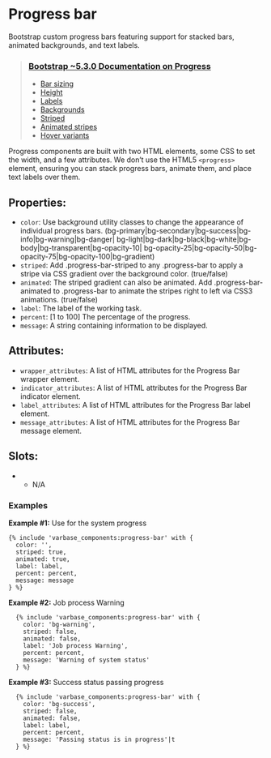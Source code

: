 # Progress bar

Bootstrap custom progress bars featuring support for stacked bars, animated backgrounds, and text labels.

> ### [Bootstrap ~5.3.0 Documentation on Progress](https://getbootstrap.com/docs/5.3/components/progress/)
> * [Bar sizing](https://getbootstrap.com/docs/5.3/components/progress/#bar-sizing)
> * [Height](https://getbootstrap.com/docs/5.3/components/progress/#height)
> * [Labels](https://getbootstrap.com/docs/5.3/components/progress/#labels)
> * [Backgrounds](https://getbootstrap.com/docs/5.3/components/progress/#backgrounds)
> * [Striped](https://getbootstrap.com/docs/5.3/components/progress/#striped)
> * [Animated stripes](https://getbootstrap.com/docs/5.3/components/progress/#animated-stripes)
> * [Hover variants](https://getbootstrap.com/docs/5.3/utilities/link/#hover-variants)

Progress components are built with two HTML elements, some CSS to set the width, and a few attributes.
We don’t use the HTML5 `<progress>` element, ensuring you can stack progress bars, animate them,
and place text labels over them.

## Properties:
* `color`: Use background utility classes to change the appearance of individual progress bars.
          (bg-primary|bg-secondary|bg-success|bg-info|bg-warning|bg-danger|
          bg-light|bg-dark|bg-black|bg-white|bg-body|bg-transparent|bg-opacity-10|
          bg-opacity-25|bg-opacity-50|bg-opacity-75|bg-opacity-100|bg-gradient)
* `striped`: Add .progress-bar-striped to any .progress-bar to
            apply a stripe via CSS gradient over the background color.
            (true/false)
* `animated`: The striped gradient can also be animated.
             Add .progress-bar-animated to .progress-bar to animate
             the stripes right to left via CSS3 animations.
             (true/false)
* `label`: The label of the working task.
* `percent`: [1 to 100] The percentage of the progress.
* `message`: A string containing information to be displayed.

## Attributes:
* `wrapper_attributes`: A list of HTML attributes for the Progress Bar wrapper element.
* `indicator_attributes`: A list of HTML attributes for the Progress Bar indicator element.
* `label_attributes`: A list of HTML attributes for the Progress Bar label element.
* `message_attributes`: A list of HTML attributes for the Progress Bar message element.

## Slots:
* - N/A


### Examples
**Example #1:** Use for the system progress
```
{% include 'varbase_components:progress-bar' with {
  color: '',
  striped: true,
  animated: true,
  label: label,
  percent: percent,
  message: message
} %}
```

**Example #2:** Job process Warning
```
  {% include 'varbase_components:progress-bar' with {
    color: 'bg-warning',
    striped: false,
    animated: false,
    label: 'Job process Warning',
    percent: percent,
    message: 'Warning of system status'
  } %}
```

**Example #3:** Success status passing progress
```
  {% include 'varbase_components:progress-bar' with {
    color: 'bg-success',
    striped: false,
    animated: false,
    label: label,
    percent: percent,
    message: 'Passing status is in progress'|t
  } %}
```